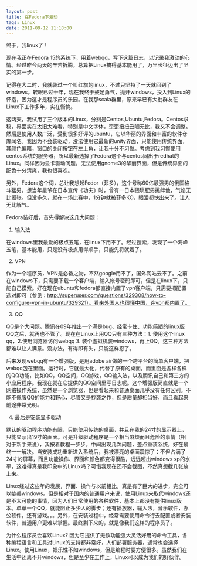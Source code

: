 ```yaml
---
layout: post
title: 在Fedora下激动
tags: Linux
date: 2011-09-12 11:18:00
---
```


终于，我linux了！

现在我正在Fedora 15的系统下，用着webqq，写下这篇日志，以记录我激动的心情。经过昨今两天的辛苦折腾，总算把Linux搞得基本能用了，万里长征迈出了坚实的第一步。

记得在大二时，我就装过一个叫红旗的linux，不过只坚持了一天就回到了windows。转眼已过十年，现在我终于鼓足勇气，抛开windows，投入到Linux的怀抱，因为这才是程序员的乐园。在我那scala群里，原来早已有大批群友在Linux下工作多年，实在惭愧。

这两天，我试用了三个版本的Linux，分别是Centos,Ubuntu,Fedora。Centos求稳，界面实在太旧太难看，特别是中文字体，歪歪扭扭丑陋无比，我又不会调整。然后是使用人数广泛，受到很多好评的ubuntu，它以华丽的界面和丰富的软件仓库闻名。我因为不会装驱动，没法使用它最新的unity界面，只能使用传统界面，其颜色偏暗，窗口的关闭按钮在左上角，让我十分不习惯。考虑到我习惯使用centos系统的服务器，所以最新选择了Fedora这个与centos同出于redhat的Linux。同样因为显卡驱动问题，无法使用gnome3的华丽界面，但是传统界面的配色十分清爽，我也很喜欢。

另外，Fedora这个词，总让我想起Fedor（菲多），这个号称60亿最强男的俄国格斗猛男。想当年星爷在日本宣传《功夫》时，曾有一日本猥琐肥男挑衅他，气焰无比嚣张。但没多久，就在一场比赛中，1分钟就被菲多KO，眼泪都快出来了。让人无比解气。

Fedora装好后，首先得解决这几大问题：<span id="more-71"></span>

1. 输入法

在windows里我最爱的极点五笔，在linux下用不了。经过搜索，发现了一个海峰五笔，基本能用，只是没有极点用得顺手，只能先将就着了。

2. VPN

作为一个程序员，VPN是必备之物，不然google用不了，国外网站去不了。之前在windows下，只需要下载一个客户端，输入帐号密码即可，但是在linux下，只能自己摸索。好在现在ubuntu和fedora都直接内置了vpn客户端，只需要把配置选对即可（参见：http://superuser.com/questions/329308/how-to-configure-vpn-in-ubuntu/329321）。看来外国人也很懂中国，连vpn都内置了。

3. QQ

QQ是个大问题。腾讯在09年推出一个满是bug、经常卡住、功能简陋的linux版QQ之后，就再也不管了。现在在Linux上用QQ只有三种方法：1. 使用这个linux qq，2.使用浏览器访问webqq 3. 装个虚拟机装windows，再上QQ。这三种方法都难以让人满意。没办法，有得即有失，只能这样忍了。

后来发现webqq有一个增强版，是用adobe air做的一个跨平台的简单客户端，把webqq包在里面。运行时，它就最大化，代替了原有的桌面，而里面是各样各样的QQ功能，比如QQ，QQ空间，QQ游戏，QQ输入法，以及腾讯自己和第三方的小应用程序。我现在就在它提供的QQ空间里写日志呢。这个增强版简直就是一个网络操作系统，虽然是一个浏览器，但是看起来和普通桌面几乎没有任何区别。不能不佩服QQ的能力和野心，尽管又是抄袭之作，但是质量却相当好，而且看起来前途非常光明。

4. 最后是安装显卡驱动

默认的驱动程序功能有限，只能使用传统的桌面，并且在我的24寸的显示器上，只能显示出19寸的画面。可是升级驱动程序是一个相当麻烦而且危险的事情（相对于新手来说），我按着教程一步步，中间出现几次问题，差点重装系统，好在最终一一解决。当安装成功重新进入系统后，我被漂亮的桌面震惊了：不但占满了24寸的屏幕，而且功能操作、界面和颜色都变得很酷，远远超出windows xp的水平，这难得真是我印象中的Linux吗？可惜我现在还不会截图，不然真想截几张放上来。

Linux经过这些年的发展，界面、操作与以前相比，真是有了巨大的进步，完全可以媲美windows。但是相对于国内的普通用户来说，使用Linux来取代windows还是不太可能的事情，因为人们日常使用的各种软件，基本上都没有提供linux版本。单单一个QQ，就能阻止多少人的脚步；还有播放器，输入法，音乐软件，办公软件，还有游戏。。。另外，在安装过程中，经常需要使用命令行去配置或者安装软件，普通用户更难以掌握。最终剩下来的，就是像我们这样的程序员了。

为什么程序员会喜欢Linux? 因为它提供了无数功能强大灵活好用的命令工具，各种编程语言和工具对Linux的支持都非常好，人们部署服务器，通常也会选择Linux。使用Linux，娱乐性不如windows，但是编程时要方便很多。虽然我们在生活中还离不开windows，但是至少在工作上，Linux可以成为我们的好伙伴。
